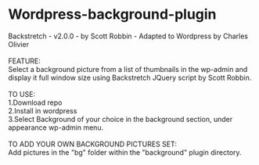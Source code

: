 Wordpress-background-plugin
===========================

Backstretch - v2.0.0 - by Scott Robbin - Adapted to Wordpress by Charles Olivier
<br><br>
FEATURE:
<br>
Select a background picture from a list of thumbnails in the wp-admin and display it full window size using Backstretch JQuery script by Scott Robbin.
<br><br>
TO USE:<br>
1.Download repo<br>
2.Install in wordpress<br>
3.Select Background of your choice in the background section, under appearance wp-admin menu.
<br><br>
TO ADD YOUR OWN BACKGROUND PICTURES SET:<br>
Add pictures in the "bg" folder within the "background" plugin directory.
